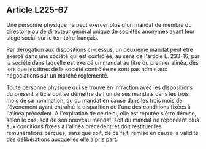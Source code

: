 Article L225-67
----
Une personne physique ne peut exercer plus d'un mandat de membre du directoire
ou de directeur général unique de sociétés anonymes ayant leur siège social sur
le territoire français.

Par dérogation aux dispositions ci-dessus, un deuxième mandat peut être exercé
dans une société qui est contrôlée, au sens de l'article L. 233-16, par la
société dans laquelle est exercé un mandat au titre du premier alinéa, dès lors
que les titres de la société contrôlée ne sont pas admis aux négociations sur un
marché réglementé.

Toute personne physique qui se trouve en infraction avec les dispositions du
présent article doit se démettre de l'un de ses mandats dans les trois mois de
sa nomination, ou du mandat en cause dans les trois mois de l'événement ayant
entraîné la disparition de l'une des conditions fixées à l'alinéa précédent. A
l'expiration de ce délai, elle est réputée s'être démise, selon le cas, soit de
son nouveau mandat, soit du mandat ne répondant plus aux conditions fixées à
l'alinéa précédent, et doit restituer les rémunérations perçues, sans que soit,
de ce fait, remise en cause la validité des délibérations auxquelles elle a pris
part.
